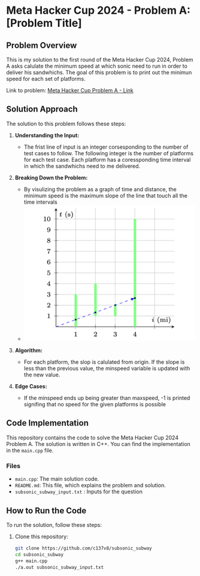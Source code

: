 # Meta Hacker Cup 2024 - Problem A: [Problem Title]

## Problem Overview

This is my solution to the first round of the Meta Hacker Cup 2024, Problem A asks calulate the minimum speed at which sonic need to run in order to deliver his sandwhichs. The goal of this problem is to print out the minimun speed for each set of platforms.

Link to problem: [Meta Hacker Cup Problem A - Link](https://www.facebook.com/codingcompetitions/hacker-cup/2024/round-1/problems/A?source=google)

## Solution Approach

The solution to this problem follows these steps:

1. **Understanding the Input:**
   - The frist line of input is an integer corsesponding to the number of test cases to follow. The following integer is the number of platforms for each test case. Each platform has a coressponding time interval in which the sandwhichs need to me delivered.

2. **Breaking Down the Problem:**
   - By visulizing the problem as a graph of time and distance, the minimum speed is the maximum slope of the line that touch all the time intervals
   - ![alt text](https://raw.githubusercontent.com/c137v8/subsonic_subway/refs/heads/main/graph.png)
   
3. **Algorithm:**
   - For each platform, the slop is calulated from origin. If the slope is less than the previous value, the minspeed variable is updated with the new value.

4. **Edge Cases:**
   - If the minspeed ends up being greater than maxspeed, -1 is printed signifing that no speed for the given platforms is possible

## Code Implementation

This repository contains the code to solve the Meta Hacker Cup 2024 Problem A. The solution is written in C++. You can find the implementation in the `main.cpp` file.

### Files

- `main.cpp`: The main solution code.
- `README.md`: This file, which explains the problem and solution.
- `subsonic_subway_input.txt` : Inputs for the question 

## How to Run the Code

To run the solution, follow these steps:

1. Clone this repository:

   ```bash
   git clone https://github.com/c137v8/subsonic_subway
   cd subsonic_subway
   g++ main.cpp
   ./a.out subsonic_subway_input.txt


